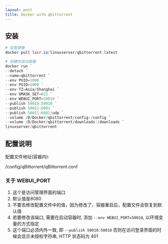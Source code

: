 ```yaml
---
layout: post
title: Docker with qbittorrent
---
```


## 安装

```powershell
# 拉取镜像
docker pull lscr.io/linuxserver/qbittorrent:latest

# 创建并启动容器
docker run `
--detach `
--name=qbittorrent `
--env PUID=1000 `
--env PGID=1000 `
--env TZ=Asia/Shanghai `
--env UMASK_SET=022 `
--env WEBUI_PORT=50010 `
--publish 50010:50010 `
--publish 50011:6881 `
--publish 50011:6881/udp `
--volume /D/Docker/qbittorrent/config:/config `
--volume /D/Docker/qbittorrent/downloads:/downloads `
linuxserver/qbittorrent
```

## 配置说明

配置文件地址(容器内):

/config/qBittorrent/qBittorrent.conf

### 关于 WEBUI_PORT

1. 这个是访问管理界面的端口
2. 默认值是8080
3. 不要去修改配置文件中的值，因为修改了，容器重启后，配置文件会恢复到默认值
4. 若要修改该端口, 需要在启动容器时, 添加 `--env WEBUI_PORT=50010`, 以环境变量的方式指定
5. 这个端口必须内外一致, 即 `--publish 50010:50010` 否则在访问登录界面的时候会显示未授权字符串, HTTP 状态码为 401
